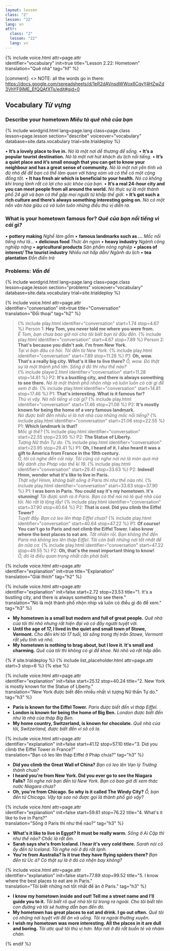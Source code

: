 ```yaml
---
layout: lesson
class: "2"
lesson: "22"
lang: vn
attr:
  class: "2"
  lesson: "22"
  lang: vn
---
```


{%  include voice.html attr=page.attr  
	identifier="vocabulary"  init=true
	title="Lesson 2.22: Hometown"        
	translation="Quê nhà"
    tag="h1" %}

[comment]: <> NOTE: all the words go in there: https://docs.google.com/spreadsheets/d/1eR2dAVnsdWWox6CqvY4HZwZd3VhYF9IME_EfQQAfXTs/edit#gid=0

## Vocabulary *Từ vựng*

### Describe your hometown  *Miêu tả quê nhà của bạn*

{% include wordgrid.html lang=page.lang
		class=page.class 
		lesson=page.lesson 
		section="describe"
		voiceover="vocabulary"
		database=site.data.vocabulary 
		trial=site.trialdeploy %}


•  **It’s a lovely place to live in.**   *Nó là một nơi dễ thương để sống.*
•  **It’s a popular tourist destination.**   *Nó là một nơi hút khách du lịch nổi tiếng.*
•  **It’s a quiet place and it’s small enough that you can get to know your neighbour and has a great sense of community.**   *Nó là một nơi yên tĩnh và đủ nhỏ để để bạn có thể làm quen với hàng xóm và có thể có một cộng đồng tốt.* 
•  **It has fresh air which is beneficial to your health.**   *Nó có không khí trong lành rất có lợi cho sức khỏe của bạn.*
•  **It’s a real 24-hour city and you can meet people from all around the world.**   *Nó thực sự là một thành phố 24 giờ và bạn có thể gặp mọi người từ khắp thế giới.*
•  **It’s got such a rich culture and there’s always something interesting going on.**   *Nó có một nền văn hóa giàu có và luôn luôn những điều thú vị diễn ra.*

### What is your hometown famous for?  *Quê của bạn nổi tiếng vì cái gì?*
•  **pottery making**   *Nghề làm gốm*
•  **famous landmarks such as …**   *Mốc nổi tiếng như là...*
•  **delicious food**   *Thức ăn ngon*
•  **heavy industry**   *Ngành công nghiệp nặng*
•  **agricultural products**   *Sản phẩm nông nghiệp*
•  **places of interest/ The tourist industry**  *Nhiều nơi hấp dẫn/ Ngành du lịch*
•  **tea plantation**   *Đồn điền trà*

### Problems: *Vấn đề*

{% include wordgrid.html lang=page.lang
		class=page.class 
		lesson=page.lesson 
		section="problems"
		voiceover="vocabulary"
		database=site.data.vocabulary 
		trial=site.trialdeploy %}


{%  include voice.html attr=page.attr  
	identifier="conversation"  init=true
	title="Conversation"        
	translation="Đối thoại"
    tag="h2" %}

> {% include play.html identifier="conversation" start=1.74 stop=4.67 %} Person 1: **Hey Tom, you never told me where you were from.**   
*Ê Tom, bạn chưa bao giờ nói cho tôi biết bạn từ đâu đến.*
> {% include play.html identifier="conversation" start=4.67 stop=7.89 %} Person 2: **That's because you didn't ask. I'm from New York.**    
*Tại vì bạn đâu có hỏi. Tôi đến từ New York.*
> {% include play.html identifier="conversation" start=7.89 stop=11.28 %} P1: **Oh, wow. That's a really big city. What's it like to live there?**
*Ồ, wow. Đó thật sự là một thành phố lớn. Sống ở đó thì như thế nào?*    
> {% include player2.html identifier="conversation" start=11.28 stop=14.81 %} P2: **It's a bustling city, and there is always something to see there.** 
*Nó là một thành phố nhộn nhịp và luôn luôn có cái gì để xem ở đó.*
> {% include play.html identifier="conversation" start=14.81 stop=17.46 %} P1: **That's interesting. What is it famous for?**    
*Thú vị vậy. Nó nổi tiếng vì cái gì?*
> {% include play.html identifier="conversation" start=17.46 stop=21.06 %} P2: **It's mostly known for being the home of a very famous landmark.**   
*Nó được biết đến nhiều vì là nơi nhà của những mốc nổi tiếng?*
> {% include play.html identifier="conversation" start=21.06 stop=22.55 %} P1: **Which landmark is that?**  
*Mốc gì thế?*
> {% include play.html identifier="conversation" start=22.55 stop=23.95 %} P2: **The Statue of Liberty.**  
*Tượng Nữ thần Tự do.*
> {% include play.html identifier="conversation" start=23.95 stop=29.41 %} P1: **Oh, I heard of it. I also heard it was a gift to America from France in the 19th century.**  
*Ồ, tôi có nghe đến cái này. Tôi cũng có nghe nói nó là món quà mà Mỹ dành cho Pháp vào thế kỉ 19.*
> {% include play.html identifier="conversation" start=29.41 stop=33.63 %} P2: **Indeed! Hmm, wonder what it's like to live in Paris.**  
*Thật vậy! Hmm, không biết sống ở Paris thì như thế nào nhỉ.*
> {% include play.html identifier="conversation" start=33.63 stop=37.90 %} P1: **I was born in Paris. You could say it's my hometown. It's stunning!** 
*Tôi được sinh ra ở Paris. Bạn có thể nói nó là quê nhà của tôi. Nó rất là lộng lẫy!* 
> {% include play.html identifier="conversation" start=37.90 stop=40.64 %} P2: **That is cool. Did you climb the Eiffel Tower?**  
*Tuyệt đấy. Bạn có leo lên tháp Eiffel chưa?*
> {% include play.html identifier="conversation" start=40.64 stop=47.22 %} P1: **Of course! You can't go to Paris and not climb the Eiffel Tower. I also know where the best places to eat are.**
*Tất nhiên rồi. Bạn không thể đến Paris mà không leo lên tháp Eiffel. Tôi còn biết những nơi tốt nhất để ăn nữa cơ.*
> {% include play.html identifier="conversation" start=47.22 stop=49.55 %} P2: **Oh, that's the most important thing to know!**   
*Ồ, đó là điều quan trọng nhất cần phải biết.*

{%  include voice.html attr=page.attr  
	identifier="explanation"  init=true
	title="Explanation"        
	translation="Giải thích"
    tag="h2" %}

{%  include voice.html attr=page.attr  
	identifier="explanation"  init=false start=2.72 stop=23.53
	title="1. It's a bustling city, and there is always something to see there."        
	translation="Nó là một thành phố nhộn nhịp và luôn có điều gì đó để xem."
    tag="h3" %}

- **My hometown is a small but modern and full of great people.**   *Quê nhà của tôi thì nhỏ nhưng rất hiện đại và có đầy người tuyệt vời.*
- **Until the age of 17, I lived in the quiet and small town of Stowe, Vermont.**   *Cho đến khi tôi 17 tuổi, tôi sống trong thị trấn Stowe, Vermont rất yêu tĩnh và nhỏ.*
- **My hometown is nothing to brag about, but I love it. It's small and charming.**   *Quê của tôi thì không có gì để khoe. Nó nhỏ và rất hấp dẫn.*

{% if site.trialdeploy %}
  {% include list_placeholder.html  attr=page.attr     start=3 stop=6 %}
  {% else %}
 
{%  include voice.html attr=page.attr  
	identifier="explanation"  init=false start=25.12 stop=40.24
	title="2. New York is mostly known for the Statue of Liberty."        
	translation="New York được biết đến nhiều nhất vì tượng Nữ thần Tự do."
    tag="h3" %}

- **Paris is known for the Eiffel Tower.**   *Paris được biết đến vì tháp Eiffel.*
- **London is known for being the home of Big Ben.**   *London được biết đến như là nhà của tháp Big Ben.*
- **My home country, Switzerland, is known for chocolate.**   *Quê nhà của tôi, Switzerland, được biết đến vì sô cô la.*

{%  include voice.html attr=page.attr  
	identifier="explanation"  init=false start=41.12 stop=57.10
	title="3. Did you climb the Eiffel Tower in France?"        
	translation="Bạn có leo lên tháp Eiffel ở Pháp chưa?"
    tag="h3" %}

- **Did you climb the Great Wall of China?**   *Bạn có leo lên Vạn lý Trường thành chưa?*
- **I heard you're from New York. Did you ever go to see the Niagara Falls?**   *Tôi nghe nói bạn đến từ New York. Bạn có bao giờ đi xem thác nước Niagara chưa?*
- **Oh, you're from Chicago. So why is it called The Windy City?**   *Ồ, bạn đến từ Chicago. Vậy tại sao nó được gọi là thành phố gió vậy?*

{%  include voice.html attr=page.attr  
	identifier="explanation"  init=false start=59.61 stop=76.22
	title="4. What's it like to live in Paris?"        
	translation="Sống ở Paris thì như thế nào?"
    tag="h3" %}

- **What's it like to live in Egypt? It must be really warm.**   *Sống ở Ai Cập thì như thế nào? Chắc là rất ấm.*
- **Sarah says she's from Iceland. I hear it's very cold there.**   *Sarah nói cô ấy đến từ Iceland. Tôi nghe nói ở đó rất lạnh.*
- **You're from Australia? Is it true they have flying spiders there?**   *Bạn đến từ Úc à? Có thật sự là ở đó có nhện bay không?*

{%  include voice.html attr=page.attr  
	identifier="explanation"  init=false start=77.89 stop=99.52
	title="5. I know where the best places to eat are in Paris."        
	translation="Tôi biết những nơi tốt nhất để ăn ở Paris."
    tag="h3" %}
	
- **I know my hometown inside and out! Tell me a street name and I'll guide you to it.**   *Tôi biết rõ quê nhà tôi từ trong ra ngoài. Cho tôi biết tên con đường và tôi sẽ hướng dẫn bạn đến đó.*
- **My hometown has great places to eat and drink. I go out often.**   *Quê tôi có những nơi tuyệt vời để ăn và uống. Tôi ra ngoài thường xuyên.*
- **I wish my hometown was more interesting. All the places in it are dull and boring.**   *Tôi ước quê tôi thú vị hơn. Mọi nơi ở đó rất buồn tẻ và nhàm chán.*


 {% endif %}